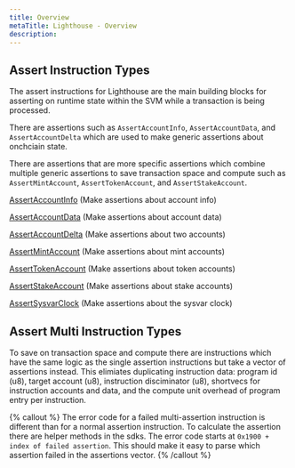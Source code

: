 ```yaml
---
title: Overview
metaTitle: Lighthouse - Overview
description:
---
```


## Assert Instruction Types

The assert instructions for Lighthouse are the main building blocks for asserting on runtime state within the SVM while a transaction is being processed.

There are assertions such as `AssertAccountInfo`, `AssertAccountData`, and `AssertAccountDelta` which are used to make generic assertions about onchciain state.

There are assertions that are more specific assertions which combine multiple generic assertions to save transaction space and compute such as `AssertMintAccount`, `AssertTokenAccount`, and `AssertStakeAccount`.

[AssertAccountInfo](/assert/account-info) (Make assertions about account info)

[AssertAccountData](/assert/account-data) (Make assertions about account data)

[AssertAccountDelta](/assert/account-delta) (Make assertions about two accounts)

[AssertMintAccount](/assert/mint-account) (Make assertions about mint accounts)

[AssertTokenAccount](/assert/token-account) (Make assertions about token accounts)

[AssertStakeAccount](/assert/stake-account) (Make assertions about stake accounts)

[AssertSysvarClock](/assert/sysvar-clock) (Make assertions about the sysvar clock)

## Assert Multi Instruction Types

To save on transaction space and compute there are instructions which have the same logic as the single assertion instructions but take a vector of assertions instead. This elimiates duplicating instruction data: program id (u8), target account (u8), instruction disciminator (u8), shortvecs for instruction accounts and data, and the compute unit overhead of program entry per instruction.

{% callout %}
The error code for a failed multi-assertion instruction is different than for a normal assertion instruction. To calculate the assertion there are helper methods in the sdks. The error code starts at `0x1900 + index of failed assertion`. This should make it easy to parse which assertion failed in the assertions vector.
{% /callout %}
